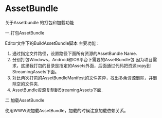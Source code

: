 # AssetBundle
关于Assetbundle 的打包和加载功能

一.打包AssetBundle

Editor文件下的BuildAssetBundle脚本
主要功能：
1.	通过指定文件路径，设置路径下面所有资源的AssetBundle Name.
2.	分别打包Windows，Android和IOS平台下需要的AssetBundle包.因为项目需求，这里我打包的目录是指定的Assets外面，后面通过代码把资源copy到StreamingAssets下面。
3.	对比两次打包的AssetBundleManifest的文件差异，找出多余资源删除，并删除空的文件夹.
4.	AssetBundle资源复制到StreamingAssets下面.

二.加载AssetBundle

使用WWW流加载AssetBundle，加载的时候注意加载依赖关系。
